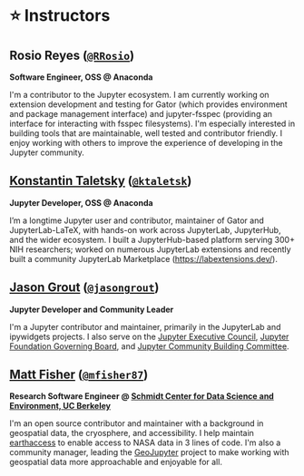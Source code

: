 # ⭐ Instructors

## Rosio Reyes ([`@RRosio`](https://github.com/rrosio))

**Software Engineer, OSS @ Anaconda**

I'm a contributor to the Jupyter ecosystem. I am currently working on extension development and testing for Gator (which provides environment and package management interface) and jupyter-fsspec (providing an interface for interacting with fsspec filesystems). I'm especially interested in building tools that are maintainable, well tested and contributor friendly. I enjoy working with others to improve the experience of developing in the Jupyter community.


## [Konstantin Taletsky](https://taletskiy.com/) ([`@ktaletsk`](https://github.com/ktaletsk))

**Jupyter Developer, OSS @ Anaconda**

I’m a longtime Jupyter user and contributor, maintainer of Gator and JupyterLab-LaTeX, with hands-on work across JupyterLab, JupyterHub, and the wider ecosystem. I built a JupyterHub-based platform serving 300+ NIH researchers; worked on numerous JupyterLab extensions and recently built a community JupyterLab Marketplace (https://labextensions.dev/).


## [Jason Grout](https://jasongrout.org/) ([`@jasongrout`](https://github.com/jasongrout/))

**Jupyter Developer and Community Leader**

I'm a Jupyter contributor and maintainer, primarily in the JupyterLab and ipywidgets projects. I also serve on the
[Jupyter Executive Council](https://jupyter.org/about#executive-council-members),
[Jupyter Foundation Governing Board](https://jupyterfoundation.org/), and 
[Jupyter Community Building Committee](https://jupyter.org/governance/people.html#community-building-subcommittee).

## [Matt Fisher](https://mfisher87.github.io) ([`@mfisher87`](https://github.com/mfisher87/))

**Research Software Engineer @ [Schmidt Center for Data Science and Environment, UC Berkeley](https://dse.berkeley.edu/)**

I'm an open source contributor and maintainer with a background in geospatial data, the
cryosphere, and accessibility. I help maintain
[earthaccess](https://earthaccess.readthedocs.io/) to enable access to NASA data in 3
lines of code.
I'm also a community manager, leading the
[GeoJupyter](https://geojupyter.org/) project to make working with geospatial data more
approachable and enjoyable for all.
